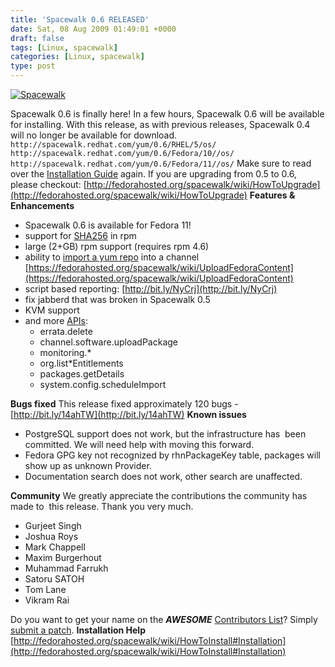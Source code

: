 ```yaml
---
title: 'Spacewalk 0.6 RELEASED'
date: Sat, 08 Aug 2009 01:49:01 +0000
draft: false
tags: [Linux, spacewalk]
categories: [Linux, spacewalk]
type: post
---
```


[![](http://www.redhat.com/spacewalk/img/spacewalk-logo.png "Spacewalk")](https://hosted.fedoraproject.org/spacewalk/)

Spacewalk 0.6 is finally here! In a few hours, Spacewalk 0.6 will be available for installing. With this release, as with previous releases, Spacewalk 0.4 will no longer be available for download. `http://spacewalk.redhat.com/yum/0.6/RHEL/5/os/ http://spacewalk.redhat.com/yum/0.6/Fedora/10//os/ http://spacewalk.redhat.com/yum/0.6/Fedora/11//os/` Make sure to read over the [Installation Guide](http://fedorahosted.org/spacewalk/wiki/HowToInstall#Installation) again. If you are upgrading from 0.5 to 0.6, please checkout: [http://fedorahosted.org/spacewalk/wiki/HowToUpgrade](http://fedorahosted.org/spacewalk/wiki/HowToUpgrade) **Features & Enhancements**

*   Spacewalk 0.6 is available for Fedora 11!
*   support for [SHA256](https://fedorahosted.org/spacewalk/wiki/Sha256Support) in rpm
*   large (2+GB) rpm support (requires rpm 4.6)
*   ability to [import a yum repo](https://hosted.fedoraproject.org/spacewalk/wiki/YumImport) into a channel [https://fedorahosted.org/spacewalk/wiki/UploadFedoraContent](https://fedorahosted.org/spacewalk/wiki/UploadFedoraContent)
*   script based reporting: [http://bit.ly/NyCrj](http://bit.ly/NyCrj)
*   fix jabberd that was broken in Spacewalk 0.5
*   KVM support
*   and more [APIs](https://hosted.fedoraproject.org/spacewalk/wiki/ApiAdditions):
    *   errata.delete
    *   channel.software.uploadPackage
    *   monitoring.\*
    *   org.list\*Entitlements
    *   packages.getDetails
    *   system.config.scheduleImport

**Bugs fixed** This release fixed approximately 120 bugs - [http://bit.ly/14ahTW](http://bit.ly/14ahTW) **Known issues**

*   PostgreSQL support does not work, but the infrastructure has  been committed. We will need help with moving this forward.
*   Fedora GPG key not recognized by rhnPackageKey table, packages will show up as unknown Provider.
*   Documentation search does not work, other search are unaffected.

**Community** We greatly appreciate the contributions the community has made to  this release. Thank you very much.

*   Gurjeet Singh
*   Joshua Roys
*   Mark Chappell
*   Maxim Burgerhout
*   Muhammad Farrukh
*   Satoru SATOH
*   Tom Lane
*   Vikram Rai

Do you want to get your name on the _**AWESOME**_ [Contributors List](http://fedorahosted.org/spacewalk/wiki/ContributorList)? Simply [submit a patch](https://hosted.fedoraproject.org/spacewalk/wiki/GitGuide#SubmittingPatches). **Installation Help** [http://fedorahosted.org/spacewalk/wiki/HowToInstall#Installation](http://fedorahosted.org/spacewalk/wiki/HowToInstall#Installation)